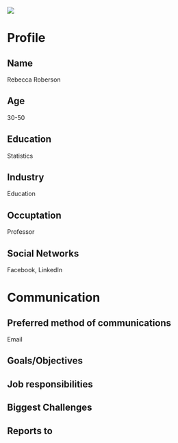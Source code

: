 ![](https://cdn4.iconfinder.com/data/icons/people-of-medical-education-and-science/512/People_Medical_Education_Science_old_woman-512.png)

# Profile

## Name
Rebecca Roberson

## Age
30-50

## Education
Statistics

## Industry
Education

## Occuptation
Professor

## Social Networks
Facebook, LinkedIn

# Communication

## Preferred method of communications
Email

## Goals/Objectives

## Job responsibilities

## Biggest Challenges

## Reports to
